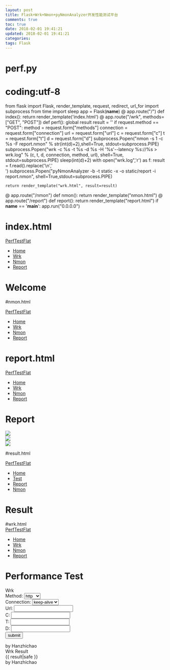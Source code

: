 ```yaml
---
layout: post
title: Flask+Wrk+Nmon+pyNmonAnalyzer开发性能测试平台
comments: true
toc: true
date: 2018-02-01 19:41:21
updated: 2018-02-01 19:41:21
categories:
tags: Flask
---
```

# perf.py
# coding:utf-8
from flask import Flask, render_template, request, redirect, url_for
import subprocess
from time import sleep
app = Flask(__name__)
@ app.route("/")
def index():
    return render_template('index.html')
@ app.route("/wrk", methods=["GET", "POST"])
def perf():
    global result
    result = ''
    if request.method == "POST":
        method = request.form["methods"]
        connection = request.form["connection"]
        url = request.form["url"]
        c = request.form["c"]
        t = request.form["t"]
        d = request.form["d"]
        subprocess.Popen("nmon -s 1 -c %s -F report.nmon" % str(int(d)+2),shell=True, stdout=subprocess.PIPE)
        subprocess.Popen("wrk -c %s -t %s -d %s -H '%s'--latency %s://%s > wrk.log" % (c, t, d, connection, method, url),
                         shell=True, stdout=subprocess.PIPE)
        sleep(int(d)+2)
    with open("wrk.log",'r') as f:
        result = f.read().replace('\n','<br/>')
    subprocess.Popen("pyNmonAnalyzer -b -t static -x -o static/report -i report.nmon", shell=True,stdout=subprocess.PIPE)
    
    return render_template("wrk.html", result=result)
@ app.route("/nmon")
def nmon():
    return render_template("nmon.html")
@ app.route("/report")
def report():
    return render_template("report.html")
if __name__ == '__main__':
    app.run("0.0.0.0")



# index.html
<!DOCTYPE html>
<html lang="en">
<head>
    <meta charset="UTF-8">
    <title>Performance Test</title>
    <link rel="stylesheet" type="text/css" href="../static/css/bootstrap.min.css">
</head>
<body>
<div class="container">
    <nav class="navbar navbar-default">
        <div class="navbar-heading">
            <div class="navbar-brand"><a href="#">PerfTestFlat</a></div>
        </div>
        <ul class="nav navbar-nav">
            <li class='active'><a href="./">Home</a></li>
            <li><a href="./wrk">Wrk</a></li>
            <li><a href="./nmon">Nmon</a></li>
            <li><a href="./report">Report</a></li>
        </ul>
    </nav>
    <div class="page-header"><h1>Welcome</h1></div>
    </div>
</div>
</body>
</html>

#nmon.html
<!DOCTYPE html>
<html lang="en">
<head>
    <meta charset="UTF-8">
    <title>Nmon</title>
    <link rel="stylesheet" type="text/css" href="../static/css/bootstrap.min.css">
</head>
<body>
<div class="container">
    <nav class="navbar navbar-default">
        <div class="navbar-heading">
            <div class="navbar-brand"><a href="#">PerfTestFlat</a></div>
        </div>
        <ul class="nav navbar-nav">
            <li><a href="./">Home</a></li>
            <li><a href="./wrk">Wrk</a></li>
            <li class="active"><a href="./Nmon">Nmon</a></li>
            <li><a href="./report">Report</a></li>
        </ul>
    </nav>
</div>
</body>
</html>

# report.html
<!DOCTYPE html>
<html lang="en">
<head>
    <meta charset="UTF-8">
    <title>Report</title>
    <link rel="stylesheet" type="text/css" href="../static/css/bootstrap.min.css">
</head>
<body>
<div class="container">
    <nav class="navbar navbar-default">
        <div class="navbar-heading">
            <div class="navbar-brand"><a href="#">PerfTestFlat</a></div>
        </div>
        <ul class="nav navbar-nav">
            <li><a href="./">Home</a></li>
            <li><a href="./wrk">Wrk</a></li>
            <li><a href="./nmon">Nmon</a></li>
            <li class="active"><a href="./report">Report</a></li>
        </ul>
    </nav>
    <div class="page-header"><h1>Report</h1></div>
    <div class="panel"><img src="&#123;&#123; url_for('static', filename='report/img/CPU_vs_Time.png') &#125;&#125;"></div>
    <div class="panel"><img src="&#123;&#123; url_for('static', filename='report/img/Disk_Busy_vs_Time.png') &#125;&#125;"></div>
    <div class="panel"><img src="&#123;&#123; url_for('static', filename='report/img/Memory_vs_Time.png') &#125;&#125;"></div>
</div>
</body>
</html>

#result.html
<!DOCTYPE html>
<html lang="en">
<head>
    <meta charset="UTF-8">
    <title>Result</title>
    <link rel="stylesheet" type="text/css" href="../static/css/bootstrap.min.css">
</head>
<body>
<div class="container">
    <nav class="navbar navbar-default">
        <div class="navbar-heading">
            <div class="navbar-brand"><a href="#">PerfTestFlat</a></div>
        </div>
        <ul class="nav navbar-nav">
            <li class="active"><a href="#">Home</a></li>
            <li><a href="#">Test</a></li>
            <li><a href="#">Report</a></li>
            <li><a href="#">Nmon</a></li>
        </ul>
    </nav>
    <div class="page-header"><h1>Result</h1></div>
</div>
</body>
</html>
#wrk.html
<!DOCTYPE html>
<html lang="en">
<head>
    <meta charset="UTF-8">
    <title>Performance Test</title>
    <link rel="stylesheet" type="text/css" href="../static/css/bootstrap.min.css">
</head>
<body>
<div class="container">
    <nav class="navbar navbar-default">
        <div class="navbar-heading">
            <div class="navbar-brand"><a href="#">PerfTestFlat</a></div>
        </div>
        <ul class="nav navbar-nav">
            <li><a href="./">Home</a></li>
            <li class="active"><a href="./wrk">Wrk</a></li>
            <li><a href="./nmon">Nmon</a></li>
            <li><a href="./report">Report</a></li>
        </ul>
    </nav>
    <div class="page-header"><h1>Performance Test</h1></div>
    <div class="col-md-4 col-sm-6" style="padding-left: 0px;">
        <div class="panel panel-primary">
            <div class="panel-heading">
                <div class="panel-title">Wrk</div>
            </div>
            <div class="panel-body">
                <form class="form" action="" method="post">
                    <div class="form-group">
                        <label>Method:</label>
                        <select name="methods" class="form-control">
                            <option label="http" value="http">http</option>
                            <option label="https" value="https">https</option>
                        </select></div>
                    <div class="form-group">
                        <label>Connection:</label>
                        <select name="connection" class="form-control">
                            <option value="keep-alive">keep-alive</option>
                            <option value="close">close</option>
                        </select>
                    </div>
                    <div class="form-group">
                        <div class="input-group">
                            <span class="input-group-addon">Url:</span>
                            <input type="text" class="form-control" name="url">
                        </div>
                    </div>
                    <div class="form-group">
                        <div class="input-group">
                            <span class="input-group-addon">C:</span>
                            <input type="text" class="form-control" name="c">
                        </div>
                    </div>
                    <div class="form-group">
                        <div class="input-group">
                            <span class="input-group-addon">T:</span>
                            <input type="text" class="form-control" name="t">
                        </div>
                    </div>
                    <div class="form-group">
                        <div class="input-group">
                            <span class="input-group-addon">D:</span>
                            <input type="text" class="form-control" name="d">
                        </div>
                    </div>
                    <div class="form-group">
                        <button type="submit" class="btn btn-primary">submit</button>
                    </div>
                </form>
            </div>
            <div class="panel-footer">by Hanzhichao</div>
        </div>
    </div>
    <div class="col-md-8 col-sm-6" style="padding-right: 0px">
        <div class="panel panel-primary">
            <div class="panel-heading"><div class="panel-title">Wrk Result</div></div>
            <div class="panel-body">&#123;&#123; result|safe  &#125;&#125;</div>
            <div class="panel-footer">by Hanzhichao</div>
        </div>
    </div>
</div>
</body>
</html>

